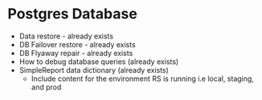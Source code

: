 # Postgres Database

- Data restore - already exists
- DB Failover restore - already exists
- DB Flyaway repair - already exists
- How to debug database queries (already exists)
- SimpleReport data dictionary (already exists)
  - Include content for the environment RS is running i.e local, staging, and prod
